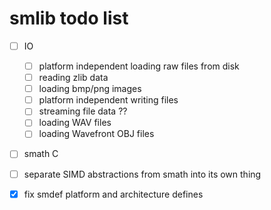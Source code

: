 # smlib todo list
- [ ] IO
    - [ ] platform independent loading raw files from disk
    - [ ] reading zlib data
    - [ ] loading bmp/png images
    - [ ] platform independent writing files
    - [ ] streaming file data ??
    - [ ] loading WAV files
    - [ ] loading Wavefront OBJ files
- [ ] smath C
- [ ] separate SIMD abstractions from smath into its own thing
- [x] fix smdef platform and architecture defines

